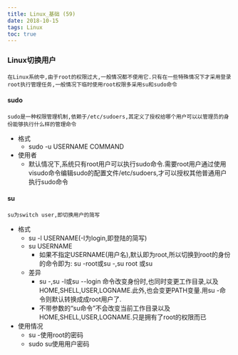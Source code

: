 ```yaml
---
title: Linux_基础 (59)
date: 2018-10-15
tags: Linux
toc: true
---
```


### Linux切换用户
    在Linux系统中,由于root的权限过大,一般情况都不使用它.只有在一些特殊情况下才采用登录root执行管理任务,一般情况下临时使用root权限多采用su和sudo命令

<!-- more -->

#### sudo
    sudo是一种权限管理机制,依赖于/etc/sudoers,其定义了授权给哪个用户可以以管理员的身份能够执行什么样的管理命令
- 格式
    * sudo -u USERNAME COMMAND
- 使用者
    * 默认情况下,系统只有root用户可以执行sudo命令.需要root用户通过使用visudo命令编辑sudo的配置文件/etc/sudoers,才可以授权其他普通用户执行sudo命令

#### su
    su为switch user,即切换用户的简写
- 格式
    * su -l USERNAME(-l为login,即登陆的简写)
    * su USERNAME
        * 如果不指定USERNAME(用户名),默认即为root,所以切换到root的身份的命令即为: su -root或su -,su root 或su
    * 差异
        * su -,su -l或su --login 命令改变身份时,也同时变更工作目录,以及HOME,SHELL,USER,LOGNAME.此外,也会变更PATH变量.用su -命令则默认转换成成root用户了.
        * 不带参数的“su命令”不会改变当前工作目录以及HOME,SHELL,USER,LOGNAME.只是拥有了root的权限而已
- 使用情况
    * su -使用root的密码
    * sudo su使用用户密码
